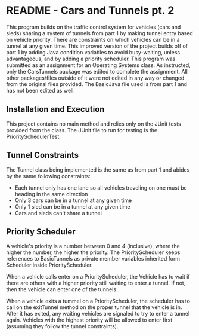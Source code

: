 # README - Cars and Tunnels pt. 2

This program builds on the traffic control system for vehicles (cars and sleds) sharing a system of tunnels from part 1 by making tunnel entry based on vehicle priority. There are constraints on which vehicles can be in a tunnel at any given time. This improved version of the project builds off of part 1 by adding Java condition variables to avoid busy-waiting, unless advantageous, and by adding a priority scheduler. This program was submitted as an assignment for an Operating Systems class. As instructed, only the CarsTunnels package was edited to complete the assignment. All other packages/files outside of it were not edited in any way or changed from the original files provided. The BasicJava file used is from part 1 and has not been edited as well. 

## Installation and Execution 

This project contains no main method and relies only on the JUnit tests provided from the class. The JUnit file to run for testing is the PrioritySchedulerTest.

## Tunnel Constraints 

The Tunnel class being implemented is the same as from part 1 and abides by the same following constraints: 

* Each tunnel only has one lane so all vehicles traveling on one must be heading in the same direction 
* Only 3 cars can be in a tunnel at any given time 
* Only 1 sled can be in a tunnel at any given time 
* Cars and sleds can't share a tunnel 

## Priority Scheduler 

A vehicle's priority is a number between 0 and 4 (inclusive), where the higher the number, the higher the priority. The PriorityScheduler keeps references to BasicTunnels as private member variables inherited form Scheduler inside PriorityScheduler. 

When a vehicle calls enter on a PriorityScheduler, the Vehicle has to wait if there are others with a higher priority still waiting to enter a tunnel. If not, then the vehicle can enter one of the tunnels. 

When a vehicle exits a tummel on a PriorityScheduler, the scheduler has to call on the exitTunnel method on the proper tunnel that the vehicle is in. After it has exited, any waiting vehicles are signaled to try to enter a tunnel again. Vehicles with the highest priority will be allowed to enter first (assuming they follow the tunnel constraints). 